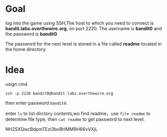 # Goal

log into the game using SSH,The host to which you need to connect is **bandit.labs.overthewire.org**, on port 2220. The username is **bandit0** and the password is **bandit0**.

The password for the next level is stored in a file called **readme** located in the home directory.



# Idea

usign cmd

```
ssh -p 2220 bandit0@bandit.labs.overthewire.org
```

then enter password `bandit0`.

enter `ls` to list dirctory contents,wo find readme，use  `file readme` to  determine file type,  then `cat readme` to get password to next level.

NH2SXQwcBdpmTEzi3bvBHMM9H66vVXjL
